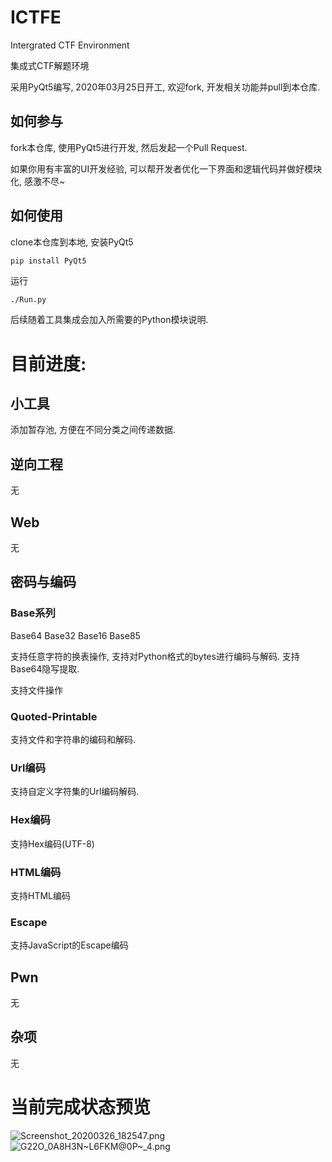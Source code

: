 # ICTFE
Intergrated CTF Environment

集成式CTF解题环境

采用PyQt5编写, 2020年03月25日开工, 欢迎fork, 开发相关功能并pull到本仓库.

## 如何参与

fork本仓库, 使用PyQt5进行开发, 然后发起一个Pull Request.

如果你用有丰富的UI开发经验, 可以帮开发者优化一下界面和逻辑代码并做好模块化, 感激不尽~

## 如何使用

clone本仓库到本地, 安装PyQt5

```python
pip install PyQt5
```

运行

```
./Run.py
```

后续随着工具集成会加入所需要的Python模块说明.

# 目前进度:

## 小工具

添加暂存池, 方便在不同分类之间传递数据.

## 逆向工程

无

## Web

无

## 密码与编码

### Base系列
Base64 Base32 Base16 Base85

支持任意字符的换表操作, 支持对Python格式的bytes进行编码与解码. 支持Base64隐写提取.

支持文件操作

### Quoted-Printable
支持文件和字符串的编码和解码.

### Url编码
支持自定义字符集的Url编码解码.

### Hex编码
支持Hex编码(UTF-8)

### HTML编码
支持HTML编码

### Escape
支持JavaScript的Escape编码

## Pwn

无

## 杂项

无

# 当前完成状态预览

![Screenshot_20200326_182547.png](https://i.loli.net/2020/03/26/UHQ7Zzprq2swl8t.png)
![G22O_0A8H3N~L6FKM@0P~_4.png](https://i.loli.net/2020/03/26/LjPTfAB3qwzxKSF.png)
